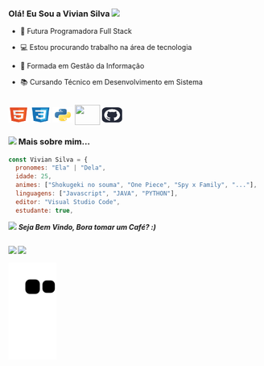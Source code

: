 ### Olá! Eu Sou a Vivian Silva   <img src="https://media.giphy.com/media/mGcNjsfWAjY5AEZNw6/giphy.gif" width="50"></h2>
 


- 🔭 Futura Programadora Full Stack
- 💻 Estou procurando trabalho na área de tecnologia
- 🎩 Formada em Gestão da Informação 

- 📚 Cursando Técnico em Desenvolvimento em Sistema
  



<div style="display: inline_block"><br>
 
     
  <img align="center" alt="Vivi-HTML" height="30" width="40" src="https://raw.githubusercontent.com/devicons/devicon/master/icons/html5/html5-original.svg">
  <img align="center" alt="Vivi-CSS" height="30" width="40" src="https://raw.githubusercontent.com/devicons/devicon/master/icons/css3/css3-original.svg">
  <img align="center" alt="Vivi-Python" height="30" width="40" src="https://raw.githubusercontent.com/devicons/devicon/master/icons/python/python-original.svg">
    <img align="center" height="40" width="50" src="https://cdn.jsdelivr.net/gh/devicons/devicon/icons/javascript/javascript-original.svg">
    <img align="center" alt="dias-GitHub" height="30" width="40" src="https://github.com/tandpfun/skill-icons/blob/main/icons/Github-Dark.svg">
    

    
</div>
   
   

### <img src="https://media.giphy.com/media/VgCDAzcKvsR6OM0uWg/giphy.gif" width="50"> Mais sobre mim...  

```javascript
const Vivian Silva = {
  pronomes: "Ela" | "Dela",
  idade: 25,
  animes: ["Shokugeki no souma", "One Piece", "Spy x Family", "..."],
  linguagens: ["Javascript", "JAVA", "PYTHON"],
  editor: "Visual Studio Code",
  estudante: true,
```
<img src="https://media3.giphy.com/media/TEILCythSScYyaaEDK/200w.webp?cid=ecf05e47s8dp5yl8352svl4u8vq9693n8fux2tyi2y5gmqz0&rid=200w.webp&ct=s" width="60"> <em><b>Seja Bem Vindo, Bora tomar um Café? :)</em>


##
 
<div> 
  

  <a href = "mailto:contatoucker703@gmail.com"><img src="https://img.shields.io/badge/-Gmail-%23333?style=for-the-badge&logo=gmail&logoColor=white" target="_blank"></a>
    <a href="https://www.linkedin.com/in/vivian-silva-068054167/" target="_blank"><img src="https://img.shields.io/badge/-LinkedIn-%230077B5?style=for-the-badge&logo=linkedin&logoColor=white" target="_blank"></a> 
 
  ![Snake animation](https://github.com/rafaballerini/rafaballerini/blob/output/github-contribution-grid-snake.svg)
 
</div>

 
</div>

 
</div>

